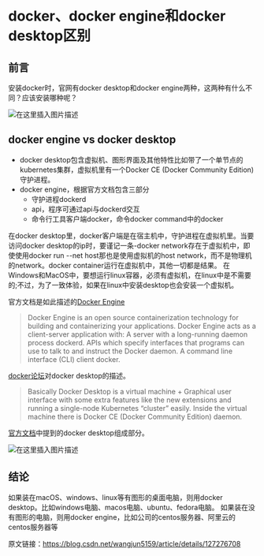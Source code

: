 # docker、docker engine和docker desktop区别

## 前言
安装docker时，官网有docker desktop和docker engine两种，这两种有什么不同？应该安装哪种呢？

![在这里插入图片描述](https://img-blog.csdnimg.cn/c665409425db475ea6c4c8bbadcd2a52.png)

## docker engine vs docker desktop
* docker desktop包含虚拟机、图形界面及其他特性比如带了一个单节点的kubernetes集群，虚拟机里有一个Docker CE (Docker Community Edition)守护进程。
* docker engine，根据官方文档包含三部分
  * 守护进程dockerd 
  * api，程序可通过api与dockerd交互
  * 命令行工具客户端docker，命令docker command中的docker

在docker desktop里，docker客户端是在宿主机中，守护进程在虚拟机里。当要访问docker desktop的ip时，要谨记一条-docker network存在于虚拟机中，即使使用docker run --net host那也是使用虚拟机的host network，而不是物理机的network。docker container运行在虚拟机中，其他一切都是结果。
在Windows和MacOS中，要想运行linux容器，必须有虚拟机，在linux中是不需要的;不过，为了一致体验，如果在linux中安装desktop也会安装一个虚拟机。

官方文档是如此描述的[Docker Engine](https://docs.docker.com/engine/)

> Docker Engine is an open source containerization technology for building and containerizing your applications. Docker Engine acts as a client-server application with:
> A server with a long-running daemon process dockerd.
> APIs which specify interfaces that programs can use to talk to and instruct the Docker daemon.
> A command line interface (CLI) client docker.

[docker论坛](https://forums.docker.com/t/difference-between-docker-desktop-and-docker-engine/124612)对docker desktop的描述。

> Basically Docker Desktop is a virtual machine + Graphical user interface with some extra features like the new extensions and running a single-node Kubernetes “cluster” easily. Inside the virtual machine there is Docker CE (Docker Community Edition) daemon.
>

[官方文档](https://docs.docker.com/desktop/)中提到的docker desktop组成部分。

![在这里插入图片描述](https://img-blog.csdnimg.cn/84ce5b63b969411c835461a1562e6669.png)

## 结论

如果装在macOS、windows、linux等有图形的桌面电脑，则用docker desktop。比如windows电脑、macos电脑、ubuntu、fedora电脑。
如果装在没有图形的电脑，则用docker engine，比如公司的centos服务器、阿里云的centos服务器等

原文链接：https://blog.csdn.net/wangjun5159/article/details/127276708
